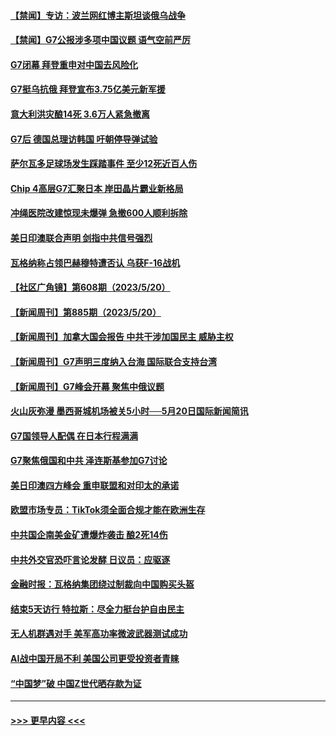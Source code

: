 #### [【禁闻】专访：波兰网红博主斯坦谈俄乌战争](../pages/prog202/a103717352.md?t=05220343) 
#### [【禁闻】G7公报涉多项中国议题 语气空前严厉](../pages/prog202/a103717353.md?t=05220343) 
#### [G7闭幕 拜登重申对中国去风险化](../pages/prog202/a103717303.md?t=05220343) 
#### [G7挺乌抗俄 拜登宣布3.75亿美元新军援](../pages/prog202/a103717302.md?t=05220343) 
#### [意大利洪灾酿14死 3.6万人紧急撤离](../pages/prog202/a103717301.md?t=05220343) 
#### [G7后 德国总理访韩国 吁朝停导弹试验](../pages/prog202/a103717300.md?t=05220343) 
#### [萨尔瓦多足球场发生踩踏事件 至少12死近百人伤](../pages/prog202/a103717243.md?t=05220343) 
#### [Chip 4高层G7汇聚日本 岸田晶片霸业新格局](../pages/prog202/a103717232.md?t=05220343) 
#### [冲绳医院改建惊现未爆弹 急撤600人顺利拆除](../pages/prog202/a103717172.md?t=05220343) 
#### [美日印澳联合声明 剑指中共信号强烈](../pages/prog202/a103717117.md?t=05220343) 
#### [瓦格纳称占领巴赫穆特遭否认 乌获F-16战机](../pages/prog202/a103716959.md?t=05220343) 
#### [【社区广角镜】第608期（2023/5/20）](../pages/prog202/a103717004.md?t=05220343) 
#### [【新闻周刊】第885期（2023/5/20）](../pages/prog202/a103717029.md?t=05220343) 
#### [【新闻周刊】加拿大国会报告 中共干涉加国民主 威胁主权](../pages/prog202/a103717018.md?t=05220343) 
#### [【新闻周刊】G7声明三度纳入台海 国际联合支持台湾](../pages/prog202/a103717022.md?t=05220343) 
#### [【新闻周刊】G7峰会开幕 聚焦中俄议题](../pages/prog202/a103717024.md?t=05220343) 
#### [火山灰弥漫 墨西哥城机场被关5小时──5月20日国际新闻简讯](../pages/prog202/a103716960.md?t=05220343) 
#### [G7国领导人配偶 在日本行程满满](../pages/prog202/a103716961.md?t=05220343) 
#### [G7聚焦俄国和中共 泽连斯基参加G7讨论](../pages/prog202/a103716862.md?t=05220343) 
#### [美日印澳四方峰会 重申联盟和对印太的承诺](../pages/prog202/a103716954.md?t=05220343) 
#### [欧盟市场专员：TikTok须全面合规才能在欧洲生存](../pages/prog202/a103716934.md?t=05220343) 
#### [中共国企南美金矿遭爆炸袭击 酿2死14伤](../pages/prog202/a103716921.md?t=05220343) 
#### [中共外交官恐吓言论发酵 日议员：应驱逐](../pages/prog202/a103716864.md?t=05220343) 
#### [金融时报：瓦格纳集团绕过制裁向中国购买头盔](../pages/prog202/a103716857.md?t=05220343) 
#### [结束5天访行 特拉斯：尽全力挺台护自由民主](../pages/prog202/a103716859.md?t=05220343) 
#### [无人机群遇对手 美军高功率微波武器测试成功](../pages/prog202/a103716800.md?t=05220343) 
#### [AI战中国开局不利 美国公司更受投资者青睐](../pages/prog202/a103716803.md?t=05220343) 
#### [“中国梦”破 中国Z世代晒存款为证](../pages/prog202/a103716807.md?t=05220343) 

----
#### [ >>> 更早内容 <<< ](../indexes/prog202-earlier.md)
